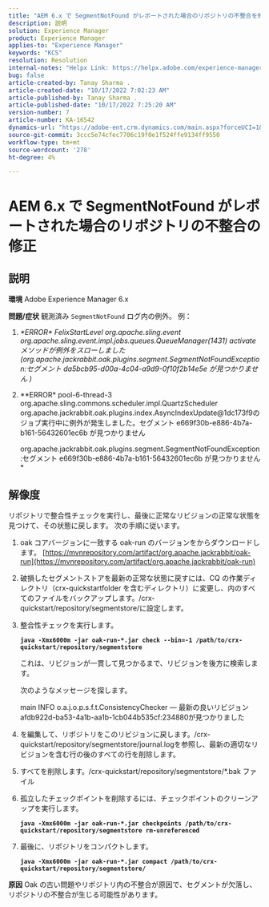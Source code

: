 ```yaml
---
title: "AEM 6.x で SegmentNotFound がレポートされた場合のリポジトリの不整合を修正しました"
description: 説明
solution: Experience Manager
product: Experience Manager
applies-to: "Experience Manager"
keywords: "KCS"
resolution: Resolution
internal-notes: "Helpx Link: https://helpx.adobe.com/experience-manager/kb/fix-inconsistencies-in-the-repository-when-segmentnotfound-issue.html"
bug: false
article-created-by: Tanay Sharma .
article-created-date: "10/17/2022 7:02:23 AM"
article-published-by: Tanay Sharma .
article-published-date: "10/17/2022 7:25:20 AM"
version-number: 7
article-number: KA-16542
dynamics-url: "https://adobe-ent.crm.dynamics.com/main.aspx?forceUCI=1&pagetype=entityrecord&etn=knowledgearticle&id=fd6f3fa4-e94d-ed11-bba2-0022480868ff"
source-git-commit: 3ccc5e74cfec7706c19f0e1f524ffe9134ff9550
workflow-type: tm+mt
source-wordcount: '278'
ht-degree: 4%

---
```


# AEM 6.x で SegmentNotFound がレポートされた場合のリポジトリの不整合の修正

## 説明

<b>環境</b>
Adobe Experience Manager 6.x


<b>問題/症状</b>
観測済み `SegmentNotFound` ログ内の例外。 例：

1. *\*ERROR\* FelixStartLevel org.apache.sling.event org.apache.sling.event.impl.jobs.queues.QueueManager(1431) activate メソッドが例外をスローしました (org.apache.jackrabbit.oak.plugins.segment.SegmentNotFoundException:セグメント da5bcb95-d00a-4c04-a9d9-0f10f2b14e5e が見つかりません )*
2. *\*ERROR\* pool-6-thread-3 org.apache.sling.commons.scheduler.impl.QuartzScheduler org.apache.jackrabbit.oak.plugins.index.AsyncIndexUpdate@1dc173f9のジョブ実行中に例外が発生しました。セグメント e669f30b-e886-4b7a-b161-56432601ec6b が見つかりません

   org.apache.jackrabbit.oak.plugins.segment.SegmentNotFoundException:セグメント e669f30b-e886-4b7a-b161-56432601ec6b が見つかりません*



## 解像度


リポジトリで整合性チェックを実行し、最後に正常なリビジョンの正常な状態を見つけて、その状態に戻します。 次の手順に従います。

1. oak コアバージョンに一致する oak-run のバージョンをからダウンロードします。 [https://mvnrepository.com/artifact/org.apache.jackrabbit/oak-run](https://mvnrepository.com/artifact/org.apache.jackrabbit/oak-run)
2. 破損したセグメントストアを最新の正常な状態に戻すには、CQ の作業ディレクトリ（crx-quickstartfolder を含むディレクトリ）に変更し、内のすべてのファイルをバックアップします。/crx-quickstart/repository/segmentstore/に設定します。
3. 整合性チェックを実行します。

   <b>`java -Xmx6000m -jar oak-run-*.jar check --bin=-1 /path/to/crx-quickstart/repository/segmentstore`</b>



   これは、リビジョンが一貫して見つかるまで、リビジョンを後方に検索します。



   次のようなメッセージを探します。

   main INFO o.a.j.o.p.s.f.t.ConsistencyChecker — 最新の良いリビジョン afdb922d-ba53-4a1b-aa1b-1cb044b535cf:234880が見つかりました


4. を編集して、リポジトリをこのリビジョンに戻します。/crx-quickstart/repository/segmentstore/journal.logを参照し、最新の適切なリビジョンを含む行の後のすべての行を削除します。
5. すべてを削除します。/crx-quickstart/repository/segmentstore/\*.bak ファイル
6. 孤立したチェックポイントを削除するには、チェックポイントのクリーンアップを実行します。

   <b>`java -Xmx6000m -jar oak-run-*.jar checkpoints /path/to/crx-quickstart/repository/segmentstore rm-unreferenced`</b>


7. 最後に、リポジトリをコンパクトします。

   <b>`java -Xmx6000m -jar oak-run-*.jar compact /path/to/crx-quickstart/repository/segmentstore/`</b>



<b>原因</b>
Oak の古い問題やリポジトリ内の不整合が原因で、セグメントが欠落し、リポジトリの不整合が生じる可能性があります。
